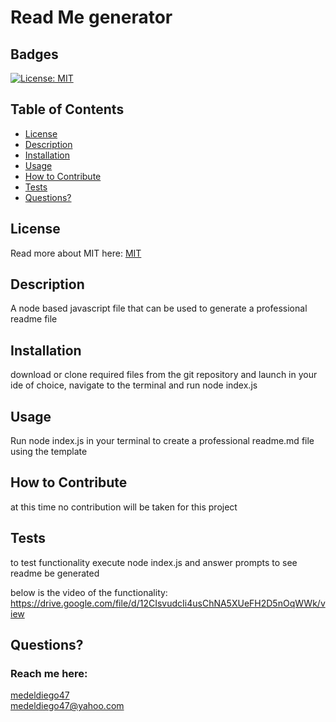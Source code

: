 # Read Me generator 
  ## Badges
  [![License: MIT](https://img.shields.io/badge/License-MIT-yellow.svg)](https://opensource.org/licenses/MIT)
  ## Table of Contents
  * [License](#license)
  * [Description](#description)
  * [Installation](#installation)
  * [Usage](#usage)
  * [How to Contribute](#how-to-contribute)
  * [Tests](#tests)
  * [Questions?](#questions)
  ## License
  Read more about MIT here:
  [MIT](https://opensource.org/licenses/MIT)
  ## Description
  A node based javascript file that can be used to generate a professional readme file
  ## Installation
  download or clone required files from the git repository and launch in your ide of choice, navigate to the terminal and run node index.js
  ## Usage
  Run node index.js in your terminal to create a professional readme.md file using the template
  ## How to Contribute  
  at this time  no contribution will be taken for this project
  ## Tests
  to test functionality execute node index.js and answer prompts to see readme be generated 
  
  
  below is the video of the functionality: 
  https://drive.google.com/file/d/12CIsvudcIi4usChNA5XUeFH2D5nOqWWk/view
  ## Questions?
  ### Reach me here: 
  [medeldiego47](https://github.com/medeldiego47)  
  medeldiego47@yahoo.com 
